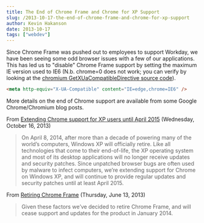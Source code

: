 ```yaml
---
title: The End of Chrome Frame and Chrome for XP Support
slug: /2013-10-17-the-end-of-chrome-frame-and-chrome-for-xp-support
author: Kevin Hakanson
date: 2013-10-17
tags: ["webdev"]
---
```

Since Chrome Frame was pushed out to employees to support Workday, we have been seeing some odd browser issues with a few of our applications.  This has led us to "disable" Chrome Frame support by setting the maximum IE version used to IE6 (N.b. chrome=0 does not work; you can verify by looking at the [chromium GetXUaCompatibleDirective source code](https://code.google.com/p/chromium/codesearch#chromium/src/chrome_frame/utils.cc&sq=package:chromium&type=cs)).

```html
<meta http-equiv="X-UA-Compatible" content="IE=edge,chrome=IE6" />
```

More details on the end of Chrome support are available from some Google Chrome/Chromium blog posts.

From [Extending Chrome support for XP users until April 2015](http://chrome.blogspot.com/2013/10/extending-chrome-support-for-xp-users.html) (Wednesday, October 16, 2013)

> On April 8, 2014, after more than a decade of powering many of the world’s computers, Windows XP will officially retire. Like all technologies that come to their end-of-life, the XP operating system and most of its desktop applications will no longer receive updates and security patches. Since unpatched browser bugs are often used by malware to infect computers, we’re extending support for Chrome on Windows XP, and will continue to provide regular updates and security patches until at least April 2015.

From [Retiring Chrome Frame](http://blog.chromium.org/2013/06/retiring-chrome-frame.html) (Thursday, June 13, 2013)

> Given these factors we’ve decided to retire Chrome Frame, and will cease support and updates for the product in January 2014.